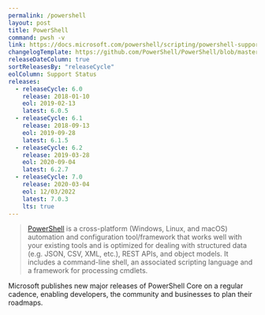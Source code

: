 ```yaml
---
permalink: /powershell
layout: post
title: PowerShell
command: pwsh -v
link: https://docs.microsoft.com/powershell/scripting/powershell-support-lifecycle
changelogTemplate: https://github.com/PowerShell/PowerShell/blob/master/CHANGELOG/__RELEASE_CYCLE__.md
releaseDateColumn: true
sortReleasesBy: "releaseCycle"
eolColumn: Support Status
releases:
  - releaseCycle: 6.0
    release: 2018-01-10
    eol: 2019-02-13
    latest: 6.0.5
  - releaseCycle: 6.1
    release: 2018-09-13
    eol: 2019-09-28
    latest: 6.1.5
  - releaseCycle: 6.2
    release: 2019-03-28
    eol: 2020-09-04
    latest: 6.2.7
  - releaseCycle: 7.0
    release: 2020-03-04
    eol: 12/03/2022
    latest: 7.0.3
    lts: true
---
```


> [PowerShell](https://aka.ms/powershell)  is a cross-platform (Windows, Linux, and macOS) automation and configuration tool/framework that works well with your existing tools and is optimized for dealing with structured data (e.g. JSON, CSV, XML, etc.), REST APIs, and object models. It includes a command-line shell, an associated scripting language and a framework for processing cmdlets.

Microsoft publishes new major releases of PowerShell Core on a regular cadence, enabling developers, the community and businesses to plan their roadmaps. 
